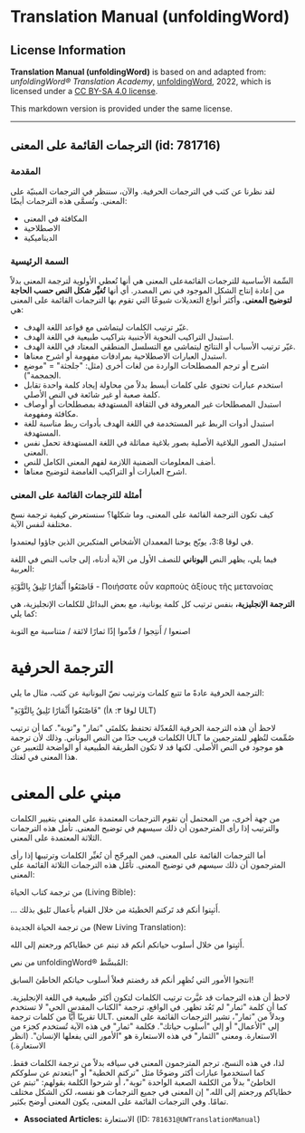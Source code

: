 # Translation Manual (unfoldingWord)

## License Information

**Translation Manual (unfoldingWord)** is based on and adapted from: _unfoldingWord® Translation Academy_, [unfoldingWord](https://unfoldingword.org/utw), 2022, which is licensed under a [CC BY-SA 4.0 license](https://creativecommons.org/licenses/by-sa/4.0/legalcode.en).

This markdown version is provided under the same license.



--------------------------------

## الترجمات القائمة على المعنى (id: 781716)

### المقدمة

لقد نظرنا عن كثب في الترجمات الحرفية. والآن، سننظر في الترجمات المبنيّة على المعنى. وتُسمَّى هذه الترجمات أيضًا:

* المكافئة في المعنى
* الاصطلاحية
* الديناميكية

### السمة الرئيسية

السِّمة الأساسية للترجمات القائمةعلى المعنى هي أنها تُعطي الأولوية لترجمة المعنى بدلاً من إعادة إنتاج الشكل الموجود في نص المصدر. أي أنها **تُغيِّر شكل النص حسب الحاجة لتوضيح المعنى.** وأكثر أنواع التعديلات شيوعًا التي تقوم بها الترجمات القائمة على المعنى هي:

* غيّر ترتيب الكلمات ليتماشى مع قواعد اللغة الهدف.
* استبدل التراكيب النحوية الأجنبية بتراكيب طبيعية في اللغة الهدف.
* غيّر ترتيب الأسباب أو النتائج ليتماشى مع التسلسل المنطقي المعتاد في اللغة الهدف.
* استبدل العبارات الاصطلاحية بمرادفات مفهومة أو اشرح معناها.
* اشرح أو ترجم المصطلحات الواردة من لغات أخرى (مثل: "جلجثة" \= "موضع الجمجمة").
* استخدم عبارات تحتوي على كلمات أبسط بدلاً من محاولة إيجاد كلمة واحدة تقابل كلمة صعبة أو غير شائعة في النص الأصلي.
* استبدل المصطلحات غير المعروفة في الثقافة المستهدفة بمصطلحات أو أوصاف مكافئة ومفهومة.
* استبدل أدوات الربط غير المستخدمة في اللغة الهدف بأدوات ربط مناسبة للغة المستهدفة.
* استبدل الصور البلاغية الأصلية بصور بلاغية مماثلة في اللغة المستهدفة تحمل نفس المعنى.
* أضف المعلومات الضمنية اللازمة لفهم المعنى الكامل للنص.
* اشرح العبارات أو التراكيب الغامضة لتوضيح معناها.

### أمثلة للترجمات القائمة على المعنى

كيف تكون الترجمة القائمة على المعنى، وما شكلها؟ سنستعرض كيفية ترجمة نسخ مختلفة لنفس الآية.

في لوقا 3:8، يوبّخ يوحنا المعمدان الأشخاص المتكبرين الذين جاؤوا ليعتمدوا.

فيما يلي، يظهر النص **اليوناني** للنصف الأول من الآية أدناه، إلى جانب النص في اللغة العربية:

فَاصْنَعُوا أَثْمَارًا تَلِيقُ بِالتَّوْبَةِ \- Ποιήσατε οὖν καρποὺς ἀξίους τῆς μετανοίας

**الترجمة الإنجليزية،** بنفس ترتيب كل كلمة يونانية، مع بعض البدائل للكلمات الإنجليزية، هي كما يلي:

اصنعوا / أَنتِجوا / قدِّموا إذًا ثمارًا لائقة / متناسبة مع التوبة

الترجمة الحرفية
===============

الترجمة الحرفية عادةً ما تتبع كلمات وترتيب نصّ اليونانية عن كثب، مثال ما يلي:

"فَاصْنَعُوا أَثْمَارًا تَلِيقُ بِالتَّوْبَةِ" (لوقا ٣: ٨أ ULT)

لاحظ أن هذه الترجمة الحرفية المُعدّلة تحتفظ بكلمتَي "ثمار" و"توبة". كما أن ترتيب الكلمات قريب جدًا من النص اليوناني. وذلك لأن ترجمة ULT صُمِّمت لتُظهِر للمترجمين ما هو موجود في النص الأصلي. لكنها قد لا تكون الطريقة الطبيعية أو الواضحة للتعبير عن هذا المعنى في لغتك.

مبني على المعنى
===============

من جهة أخرى، من المحتمل أن تقوم الترجمات المعتمدة على المعنى بتغيير الكلمات والترتيب إذا رأى المترجمون أن ذلك سيسهم في توضيح المعنى. تأمل هذه الترجمات الثلاثة المعتمدة على المعنى.

أما الترجمات القائمة على المعنى، فمن المرجّح أن تُغيِّر الكلمات وترتيبها إذا رأى المترجمون أن ذلك سيسهم في توضيح المعنى. تأمّل هذه الترجمات الثلاثة القائمة على المعنى:

من ترجمة كتاب الحياة (Living Bible):

... أَثبِتوا أنكم قد تَركتم الخطيئة من خلال القيام بأعمال تَليق بذلك.

من ترجمة الحياة الجديدة (New Living Translation):

أَثبِتوا من خلال أسلوب حياتكم أنكم قد تبتم عن خطاياكم ورجعتم إلى الله.

من نص unfoldingWord® المُبسَّط:

انتجوا الأمور التي تُظهِر أنكم قد رفضتم فعلاً أسلوب حياتكم الخاطئ السابق!

لاحظ أن هذه الترجمات قد غيَّرت ترتيب الكلمات لتكون أكثر طبيعية في اللغة الإنجليزية. كما أن كلمة "ثمار" لم تَعُد تظهر. في الواقع، ترجمة "الكتاب المقدس الحي" لا تستخدم تقريبًا أيًّا من كلمات ترجمة ULT. وبدلاً من "ثمار"، تشير الترجمات القائمة على المعنى إلى "الأعمال" أو إلى "أسلوب حياتك". فكلمة "ثمار" في هذه الآية تُستخدم كجزء من الاستعارة. ومعنى "الثمار" في هذه الاستعارة هو "الأمور التي يفعلها الإنسان". (انظر الاستعارة.)

لذا، في هذه النسخ، ترجم المترجمون المعنى في سياقه بدلاً من ترجمة الكلمات فقط. كما استخدموا عبارات أكثر وضوحًا مثل "تركتم الخطية" أو "ابتعدتم عن سلوككم الخاطئ" بدلاً من الكلمة الصعبة الواحدة "توبة"، أو شرحوا الكلمة بقولهم: "تبتم عن خطاياكم ورجعتم إلى الله." إن المعنى في جميع الترجمات هو نفسه، لكن الشكل مختلف تمامًا. وفي الترجمات القائمة على المعنى، يكون المعنى أوضح بكثير.

* **Associated Articles:** الاستعارة (ID: `781631@UWTranslationManual`)

